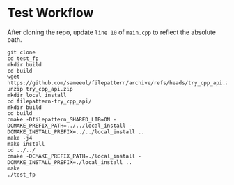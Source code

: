 # Test Workflow
After cloning the repo, update `line 10` of `main.cpp` to reflect the absolute path.

```
git clone 
cd test_fp
mkdir build
cd build
wget https://github.com/sameeul/filepattern/archive/refs/heads/try_cpp_api.zip
unzip try_cpp_api.zip 
mkdir local_install
cd filepattern-try_cpp_api/
mkdir build
cd build
cmake -Dfilepattern_SHARED_LIB=ON -DCMAKE_PREFIX_PATH=../../local_install -DCMAKE_INSTALL_PREFIX=../../local_install ..
make -j4
make install
cd ../../
cmake -DCMAKE_PREFIX_PATH=./local_install -DCMAKE_INSTALL_PREFIX=./local_install ..
make
./test_fp
```
